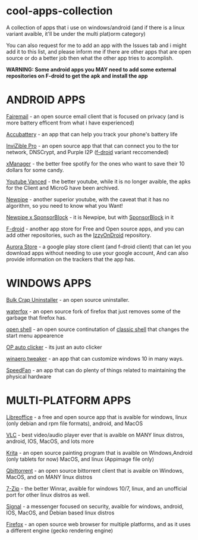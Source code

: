 # cool-apps-collection
A collection of apps that i use on windows/android (and if there is a linux variant avaible, it'll be under the multi plat)orm category)    

You can also request for me to add an app with the Issues tab and i might add it to this list, and please inform me if there are other apps that are open source or do a better job then what the other app tries to acomplish.   

**WARNING: Some android apps you MAY need to add some external repositories on F-droid to get the apk and install the app**

# ANDROID APPS

[Fairemail](https://email.faircode.eu/) - an open source email client that is focused on privacy (and is more battery efficent from what i have experienced)  

[Accubattery](https://accubatteryapp.com/) - an app that can help you track your phone's battery life   

[InviZible Pro](https://invizible.net/en/) - an open source app that that can connect you to the tor network, DNSCrypt, and Purple I2P ([f-droid](https://f-droid.org/packages/pan.alexander.tordnscrypt.stable/) variant reccomended)

[xManager](https://xmanagerapp.com/) - the better free spotify for the ones who want to save their 10 dollars for some candy.       

[Youtube Vanced](https://vancedapp.com/) - the better youtube, while it is no longer avaible, the apks for the Client and MicroG have been archived.  

[Newpipe](https://newpipe.net/) - another superior youtube, with the caveat that it has no algorithm, so you need to know what you Want!   

[Newpipe x SponsorBlock](https://apt.izzysoft.de/fdroid/index/apk/org.polymorphicshade.newpipe) - it is Newpipe, but with [SponsorBlock](https://sponsor.ajay.app/) in it 

[F-droid](https://f-droid.org/) - another app store for Free and Open source apps, and you can add other repositories, such as the [IzzyOnDroid](https://android.izzysoft.de/repo) repository.        

[Aurora Store](https://f-droid.org/en/packages/com.aurora.store/) - a google play store client (and f-droid client) that can let you download apps without needing to use your google account, And can also provide information on the trackers that the app has.




# WINDOWS APPS
[Bulk Crap Uninstaller](https://github.com/Klocman/Bulk-Crap-Uninstaller) - an open source uninstaller.   

[waterfox](https://www.waterfox.net/) - an open source fork of firefox that just removes some of the garbage that firefox has.  

[open shell](https://github.com/Open-Shell/Open-Shell-Menu) - an open source continutation of [classic shell](http://classicshell.net/) that changes the start menu appearence         

[OP auto clicker](https://www.opautoclicker.com/) - its just an auto clicker  

[winaero tweaker](https://winaero.com/winaero-tweaker/) - an app that can customize windows 10 in many ways.  

[SpeedFan](https://www.almico.com/speedfan.php) - an app that can do plenty of things related to maintaining the physical hardware


# MULTI-PLATFORM APPS
[Libreoffice](https://www.libreoffice.org/) - a free and open source app that is avaible for windows, linux (only debian and rpm file formats), android, and MacOS    

[VLC](https://www.videolan.org/) - best video/audio player ever that is avaible on MANY linux distros, android, IOS, MacOS, and lots more   

[Krita](https://krita.org/) - an open source painting program that is avaible on Windows,Android (only tablets for now) MacOS, and linux (Appimage file only)     

[Qbittorrent](https://www.qbittorrent.org/download.php) - an open source bittorrent client that is avaible on Windows, MacOS, and on MANY linux distros   

[7-Zip](https://www.7-zip.org/) - the better Winrar, avaible for windows 10/7, linux, and an unofficial port for other linux distros as well.   

[Signal](https://signal.org/download/#) - a messenger focused on security, avaible for windows, android, IOS, MacOS, and Debian based linux distros     

[Firefox](https://www.mozilla.org/en-US/) - an open source web browser for multiple platforms, and as it uses a different engine (gecko rendering engine)   




